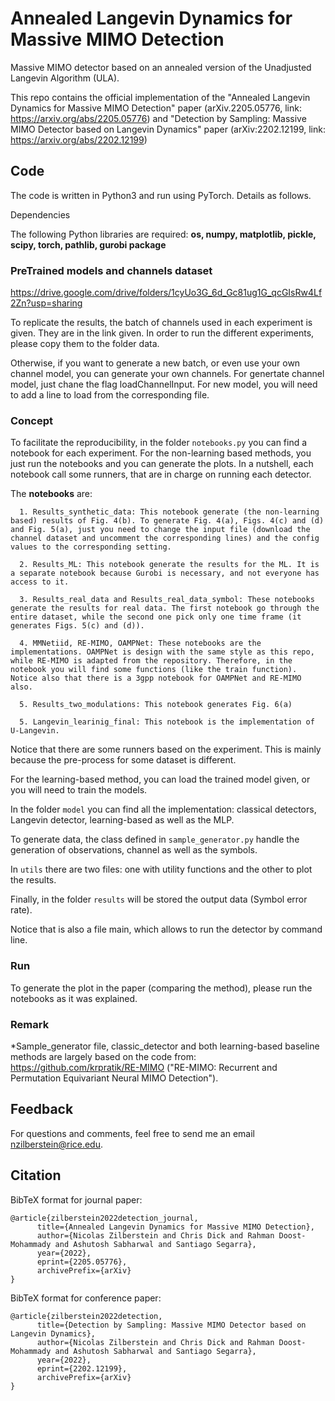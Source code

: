 # Annealed Langevin Dynamics for Massive MIMO Detection

Massive MIMO detector based on an annealed version of the Unadjusted Langevin Algorithm (ULA).

This repo contains the official implementation of the "Annealed Langevin Dynamics for Massive MIMO Detection" paper (arXiv.2205.05776, link: https://arxiv.org/abs/2205.05776) and "Detection by Sampling: Massive MIMO Detector based on Langevin Dynamics" paper (arXiv:2202.12199, link: https://arxiv.org/abs/2202.12199)

## Code

The code is written in Python3 and run using PyTorch. Details as follows.

Dependencies

The following Python libraries are required: <strong>os, numpy, matplotlib, pickle, scipy, torch, pathlib, gurobi package</strong>

### PreTrained models and channels dataset

https://drive.google.com/drive/folders/1cyUo3G_6d_Gc81ug1G_qcGIsRw4Lf2Zn?usp=sharing

To replicate the results, the batch of channels used in each experiment is given. They are in the link given. In order to run the different experiments, please copy them to the folder data. 

Otherwise, if you want to generate a new batch, or even use your own channel model, you can generate your own channels. For genertate channel model, just chane the flag loadChannelInput. For new model, you will need to add a line to load from the corresponding file.

### Concept

To facilitate the reproducibility, in the folder ```notebooks.py``` you can find a notebook for each experiment. For the non-learning based methods, you just run the notebooks and you can generate the plots. In a nutshell, each notebook call some runners, that are in charge on running each detector. 

The **notebooks** are:

      1. Results_synthetic_data: This notebook generate (the non-learning based) results of Fig. 4(b). To generate Fig. 4(a), Figs. 4(c) and (d) and Fig. 5(a), just you need to change the input file (download the channel dataset and uncomment the corresponding lines) and the config values to the corresponding setting.

      2. Results_ML: This notebook generate the results for the ML. It is a separate notebook because Gurobi is necessary, and not everyone has access to it. 

      3. Results_real_data and Results_real_data_symbol: These notebooks generate the results for real data. The first notebook go through the entire dataset, while the second one pick only one time frame (it generates Figs. 5(c) and (d)).

      4. MMNetiid, RE-MIMO, OAMPNet: These notebooks are the implementations. OAMPNet is design with the same style as this repo, while RE-MIMO is adapted from the repository. Therefore, in the notebook you will find some functions (like the train function). Notice also that there is a 3gpp notebook for OAMPNet and RE-MIMO also.

      5. Results_two_modulations: This notebook generates Fig. 6(a)

      5. Langevin_learinig_final: This notebook is the implementation of U-Langevin.

Notice that there are some runners based on the experiment. This is mainly because the pre-process for some dataset is different.

For the learning-based method, you can load the trained model given, or you will need to train the models. 

In the folder ```model``` you can find all the implementation: classical detectors, Langevin detector, learning-based as well as the MLP.

To generate data, the class defined in ```sample_generator.py``` handle the generation of observations, channel as well as the symbols. 

In ```utils``` there are two files: one with utility functions and the other to plot the results. 

Finally, in the folder ```results``` will be stored the output data (Symbol error rate).

Notice that is also a file main, which allows to run the detector by command line.

### Run

To generate the plot in the paper (comparing the method), please run the notebooks as it was explained. 

### Remark

*Sample_generator file, classic_detector and both learning-based baseline methods are largely based on the code from: https://github.com/krpratik/RE-MIMO ("RE-MIMO: Recurrent and Permutation Equivariant Neural MIMO Detection").

## Feedback

For questions and comments, feel free to send me an email nzilberstein@rice.edu.

## Citation
BibTeX format for journal paper:

```
@article{zilberstein2022detection_journal,
      title={Annealed Langevin Dynamics for Massive MIMO Detection}, 
      author={Nicolas Zilberstein and Chris Dick and Rahman Doost-Mohammady and Ashutosh Sabharwal and Santiago Segarra},
      year={2022},
      eprint={2205.05776},
      archivePrefix={arXiv}
}
```

BibTeX format for conference paper:

```
@article{zilberstein2022detection,
      title={Detection by Sampling: Massive MIMO Detector based on Langevin Dynamics}, 
      author={Nicolas Zilberstein and Chris Dick and Rahman Doost-Mohammady and Ashutosh Sabharwal and Santiago Segarra},
      year={2022},
      eprint={2202.12199},
      archivePrefix={arXiv}
}
```
